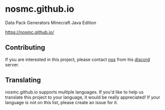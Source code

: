 # nosmc.github.io
Data Pack Generators Minecraft Java Edition

https://nosmc.github.io/

## Contributing
If you are interested in this project, please contact [nos](https://github.com/nosmc) from his [discord](https://discord.gg/Pah6vw36Tw) server.

## Translating
nosmc.github.io supports multiple languages. If you'd like to help us translate this project to your language, it would be really appreciated! If your language is not on this list, please create an issue for it.